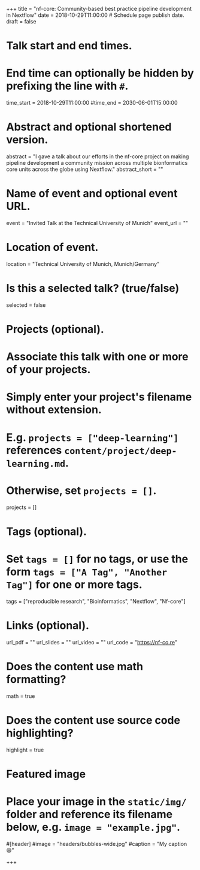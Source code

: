 +++
title = "nf-core: Community-based best practice pipeline development in Nextflow"
date = 2018-10-29T11:00:00  # Schedule page publish date.
draft = false

# Talk start and end times.
#   End time can optionally be hidden by prefixing the line with `#`.
time_start = 2018-10-29T11:00:00
#time_end = 2030-06-01T15:00:00

# Abstract and optional shortened version.
abstract = "I gave a talk about our efforts in the nf-core project on making pipeline development a community mission across multiple bionformatics core units across the globe using Nextflow."
abstract_short = ""

# Name of event and optional event URL.
event = "Invited Talk at the Technical University of Munich"
event_url = ""

# Location of event.
location = "Technical University of Munich, Munich/Germany"

# Is this a selected talk? (true/false)
selected = false

# Projects (optional).
#   Associate this talk with one or more of your projects.
#   Simply enter your project's filename without extension.
#   E.g. `projects = ["deep-learning"]` references `content/project/deep-learning.md`.
#   Otherwise, set `projects = []`.
projects = []

# Tags (optional).
#   Set `tags = []` for no tags, or use the form `tags = ["A Tag", "Another Tag"]` for one or more tags.
tags = ["reproducible research", "Bioinformatics", "Nextflow", "Nf-core"]

# Links (optional).
url_pdf = ""
url_slides = ""
url_video = ""
url_code = "https://nf-co.re"

# Does the content use math formatting?
math = true

# Does the content use source code highlighting?
highlight = true

# Featured image
# Place your image in the `static/img/` folder and reference its filename below, e.g. `image = "example.jpg"`.
#[header]
#image = "headers/bubbles-wide.jpg"
#caption = "My caption :smile:"

+++
